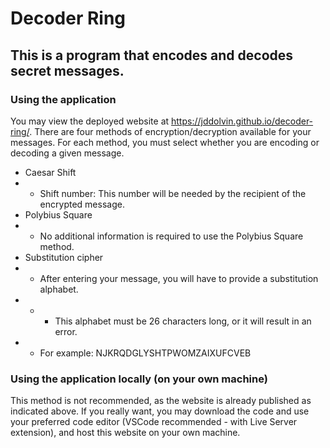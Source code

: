 # Decoder Ring
## This is a program that encodes and decodes secret messages.
### Using the application
You may view the deployed website at https://jddolvin.github.io/decoder-ring/.
There are four methods of encryption/decryption available for your messages. 
For each method, you must select whether you are encoding or decoding a given message. 

- Caesar Shift
- - Shift number: This number will be needed by the recipient of the encrypted message.
- Polybius Square
- - No additional information is required to use the Polybius Square method.
- Substitution cipher
- - After entering your message, you will have to provide a substitution alphabet. 
- - - This alphabet must be 26 characters long, or it will result in an error. 
- - For example: NJKRQDGLYSHTPWOMZAIXUFCVEB

### Using the application locally (on your own machine)
This method is not recommended, as the website is already published as indicated above.
If you really want, you may download the code and use your preferred code editor (VSCode recommended - with Live Server extension), and host this website on your own machine. 
